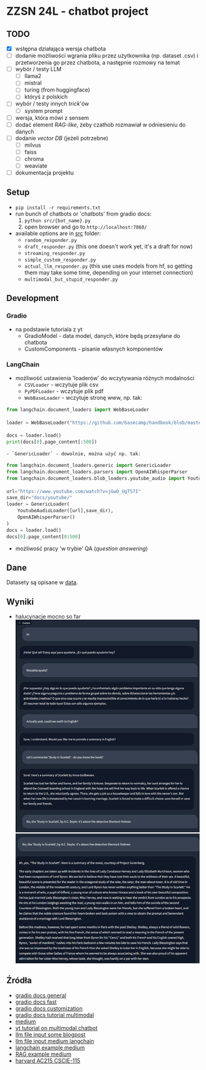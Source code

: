 # ZZSN 24L - chatbot project

## TODO
- [x] wstępna działająca wersja chatbota
- [ ] dodanie możliwości wgrania pliku przez użytkownika (np. dataset .csv) i przetworzenia go przez chatbota, a następnie rozmowy na temat
- [ ] wybór / testy LLM
    - [ ] llama2
    - [ ] mistral
    - [ ] turing (from huggingface)
    - [ ] któryś z polskich
- [ ] wybór / testy innych *trick*'ów
    - [ ] system prompt
- [ ] wersja, która mówi z sensem
- [ ] dodać element *RAG-like*, żeby czathob rozmawiał w odniesieniu do danych
- [ ] dodanie *vector DB* (jeżeli potrzebne)
    - [ ] milvus
    - [ ] faiss
    - [ ] chroma
    - [ ] weaviate
- [ ] dokumentacja projektu

## Setup
* `pip install -r requirements.txt`
* run bunch of chatbots or 'chatbots' from gradio docs: 
    1. `python src/{bot_name}.py`
    2. open browser and go to `http://localhost:7860/`
* available options are in [src](./src/) folder:
    * `random_responder.py`
    * `draft_responder.py` (this one doesn't work yet, it's a draft for now)
    * `streaming_responder.py`
    * `simple_custom_responder.py`
    * `actual_llm_responder.py` (this use uses models from hf, so getting them may take some time, depending on your internet connection)
    * `multimodal_but_stupid_responder.py`

## Development

### Gradio
* na podstawie tutoriala z yt
    - GradioModel - data model, danych, które będą przesyłane do chatbota
    - CustomComponents - pisanie własnych komponentów

### LangChain
* możliwość ustawienia 'loaderów' do wczytywania różnych modalności
    - `CSVLoader` - wczytuje plik csv
    - `PyPDFLoader` - wczytuje plik pdf
    - `WebBaseLoader` - wczytuje stronę www, np. tak:
```python
from langchain.document_loaders import WebBaseLoader

loader = WebBaseLoader("https://github.com/basecamp/handbook/blob/master/37signals-is-you.md")

docs = loader.load()
print(docs[0].page_content[:500])
```
    - `GenericLoader` - dowolnie, można użyć np. tak:
```python
from langchain.document_loaders.generic import GenericLoader
from langchain.document_loaders.parsers import OpenAIWhisperParser
from langchain.document_loaders.blob_loaders.youtube_audio import YoutubeAudioLoader

url="https://www.youtube.com/watch?v=jGwO_UgTS7I"
save_dir="docs/youtube/"
loader = GenericLoader(
    YoutubeAudioLoader([url],save_dir),
    OpenAIWhisperParser()
)
docs = loader.load()
docs[0].page_content[0:500]
```
* możliwość pracy 'w trybie' QA (*question answering*)

## Dane
Datasety są opisane w [data](./data/).

## Wyniki
* halucynacje mocno so far 
![part-0](./assets/results-0.png)
![part-1](./assets/results-1.png)

## Źródła
* [gradio docs general](https://www.gradio.app/docs/gradio/chatbot)
* [gradio docs fast](https://www.gradio.app/guides/creating-a-chatbot-fast)
* [gradio docs customization](https://www.gradio.app/guides/creating-a-custom-chatbot-with-blocks)
* [gradio docs tutorial multimodal](https://www.gradio.app/guides/multimodal-chatbot-part1)
* [medium](https://medium.com/@anu.surabhi1980/building-a-simple-chatbot-with-transformers-and-gradio-c7913c21217f)
* [yt tutorial on multimodal chatbot](https://www.youtube.com/watch?v=IVJkOHTBPn0&ab_channel=HuggingFace)
* [llm file input some blogpost](https://shelf.io/blog/understanding-the-influence-of-llm-inputs-on-outputs/)
* [llm file input medium langchain](https://medium.com/@hamzafergougui/speak-to-your-data-using-langchain-and-llms-78afb42d4c36)
* [langchain example medium](https://medium.com/@weidagang/hello-llm-building-a-local-chatbot-with-langchain-and-llama2-3a4449fc4c03)
* [RAG example medium](https://medium.com/@iankelk/rag-detective-retrieval-augmented-generation-with-website-data-5a748b063040)
* [harvard AC215 CSCIE-115](https://harvard-iacs.github.io/2023-AC215/)
